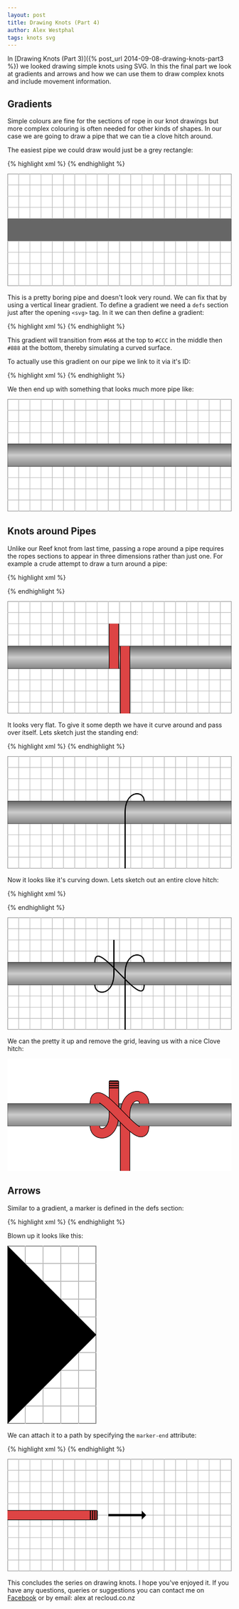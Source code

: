 ```yaml
---
layout: post
title: Drawing Knots (Part 4)
author: Alex Westphal
tags: knots svg
---
```


In [Drawing Knots (Part 3)]({% post_url 2014-09-08-drawing-knots-part3 %}) we looked drawing simple knots using SVG. In
this the final part we look at gradients and arrows and how we can use them to draw complex knots and include movement
information.


## Gradients

Simple colours are fine for the sections of rope in our knot drawings but more complex colouring is often needed for
other kinds of shapes. In our case we are going to draw a pipe that we can tie a clove hitch around.

The easiest pipe we could draw would just be a grey rectangle:

{% highlight xml %}
<rect x="0" y="40" width="200" height="20" fill="#666"/>
{% endhighlight %}

![Plain Pipe](/knots/drawing/pipe1.svg)

This is a pretty boring pipe and doesn't look very round. We can fix that by using a vertical linear gradient. To define
a gradient we need a `defs` section just after the opening `<svg>` tag. In it we can then define a gradient:

{% highlight xml %}
<defs>
    <linearGradient id="PipeGradient" x1="0" x2="0" y1="0" y2="1">
        <stop offset="0%" stop-color="#666"/>
        <stop offset="50%" stop-color="#CCC"/>
        <stop offset="100%" stop-color="#888"/>
    </linearGradient>
</defs>
{% endhighlight %}

This gradient will transition from `#666` at the top to `#CCC` in the middle then `#888` at the bottom, thereby
simulating a curved surface.

To actually use this gradient on our pipe we link to it via it's ID:

{% highlight xml %}
<rect x="0" y="40" width="200" height="20" fill="url(#PipeGradient)"/>
{% endhighlight %}

We then end up with something that looks much more pipe like:

![Gradient Pipe](/knots/drawing/pipe2.svg)


## Knots around Pipes

Unlike our Reef knot from last time, passing a rope around a pipe requires the ropes sections to appear in three
dimensions rather than just one. For example a crude attempt to draw a turn around a pipe:

{% highlight xml %}
<!-- Standing End -->
<path d="M 105 100 V 40" stroke="black" stroke-width="9" fill="transparent"/>
<path d="M 105 100 V 40" stroke="#D44" stroke-width="8" fill="transparent"/>

<!-- Running End -->
<path d="M 95 20 V 60" stroke="black" stroke-width="9" fill="transparent"/>
<path d="M 95 20 V 60" stroke="#D44" stroke-width="8" fill="transparent"/>
{% endhighlight %}

![Crude Pipe Wrap](/knots/drawing/pipe3.svg)

It looks very flat. To give it some depth we have it curve around and pass over itself. Lets sketch just the standing end:

{% highlight xml %}
<path d="M 105 100 V 50 C 105 30, 122 30, 122 40" stroke="black" fill="transparent"/>
{% endhighlight %}

![Curve Sketch](/knots/drawing/pipe4.svg)

Now it looks like it's curving down. Lets sketch out an entire clove hitch:

{% highlight xml %}
<!-- Standing End -->
<path d="M 105 100 V 50 C 105 30, 122 30, 122 40" stroke="black" fill="transparent"/>

<!-- Running End -->
<path d="M 95 20 V 50 C 95 70, 78 70, 78 60" stroke="black" fill="transparent"/>

<!-- Cross Section -->
<path d="M 78 40 C 78 15, 122 85, 122 60" stroke="black" fill="transparent"/>
{% endhighlight %}

![Clove Hitch Sketch](/knots/drawing/clove-hitch-sketch.svg)

We can the pretty it up and remove the grid, leaving us with a nice Clove hitch:

![Clove Hitch](/knots/clove-hitch.svg)

## Arrows

Similar to a gradient, a marker is defined in the defs section:

{% highlight xml %}
<defs>
    <marker id='head' orient='auto' markerWidth='2' markerHeight='4'
            refX='0.1' refY='2'>
      <path d='M0,0 V4 L2,2 Z' fill='black' />
    </marker>
</defs>
{% endhighlight %}

Blown up it looks like this:

![Marker Diagram](/knots/drawing/marker1.svg)

We can attach it to a path by specifying the `marker-end` attribute:

{% highlight xml %}
<path d="M 90 50 H 120" stroke="black" marker-end="url(#head)"/>
{% endhighlight %}

![Marker Usage Diagram](/knots/drawing/marker2.svg)

This concludes the series on drawing knots. I hope you've enjoyed it. If you have any questions, queries or suggestions
you can contact me on [Facebook](facebook.com/alex.westphal) or by email: alex at recloud.co.nz